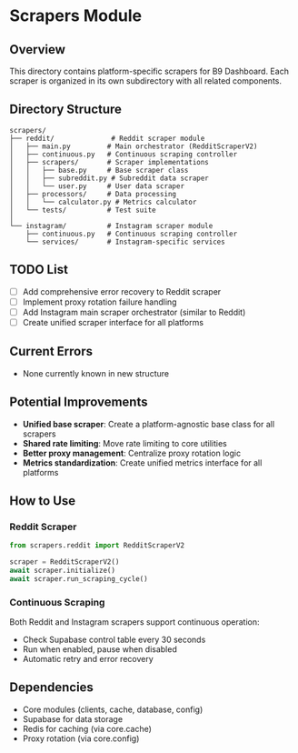 # Scrapers Module

## Overview
This directory contains platform-specific scrapers for B9 Dashboard. Each scraper is organized in its own subdirectory with all related components.

## Directory Structure

```
scrapers/
├── reddit/              # Reddit scraper module
│   ├── main.py         # Main orchestrator (RedditScraperV2)
│   ├── continuous.py   # Continuous scraping controller
│   ├── scrapers/       # Scraper implementations
│   │   ├── base.py     # Base scraper class
│   │   ├── subreddit.py # Subreddit data scraper
│   │   └── user.py     # User data scraper
│   ├── processors/     # Data processing
│   │   └── calculator.py # Metrics calculator
│   └── tests/          # Test suite
│
└── instagram/          # Instagram scraper module
    ├── continuous.py   # Continuous scraping controller
    └── services/       # Instagram-specific services
```

## TODO List
- [ ] Add comprehensive error recovery to Reddit scraper
- [ ] Implement proxy rotation failure handling
- [ ] Add Instagram main scraper orchestrator (similar to Reddit)
- [ ] Create unified scraper interface for all platforms

## Current Errors
- None currently known in new structure

## Potential Improvements
- **Unified base scraper**: Create a platform-agnostic base class for all scrapers
- **Shared rate limiting**: Move rate limiting to core utilities
- **Better proxy management**: Centralize proxy rotation logic
- **Metrics standardization**: Create unified metrics interface for all platforms

## How to Use

### Reddit Scraper
```python
from scrapers.reddit import RedditScraperV2

scraper = RedditScraperV2()
await scraper.initialize()
await scraper.run_scraping_cycle()
```

### Continuous Scraping
Both Reddit and Instagram scrapers support continuous operation:
- Check Supabase control table every 30 seconds
- Run when enabled, pause when disabled
- Automatic retry and error recovery

## Dependencies
- Core modules (clients, cache, database, config)
- Supabase for data storage
- Redis for caching (via core.cache)
- Proxy rotation (via core.config)